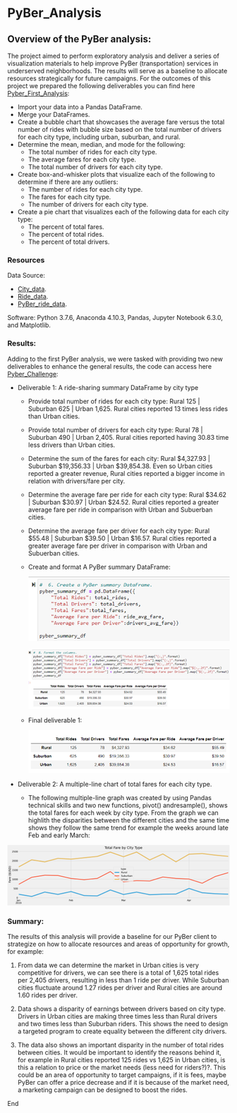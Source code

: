 # **PyBer_Analysis**

## Overview of the PyBer analysis: 

The project aimed to perform exploratory analysis and deliver a series of visualization materials to help improve PyBer (transportation) services in underserved neighborhoods. The results will serve as a baseline to allocate resources strategically for future campaigns. For the outcomes of this project we prepared the following deliverables you can find here [Pyber_First_Analysis](https://github.com/chocoplace/PyBer_Analysis/blob/main/PyBer.ipynb): 
- Import your data into a Pandas DataFrame.
- Merge your DataFrames.
- Create a bubble chart that showcases the average fare versus the total number of rides with bubble size based on the total number of drivers for each city type, including urban, suburban, and rural.
- Determine the mean, median, and mode for the following:
  - The total number of rides for each city type.
  - The average fares for each city type.
  - The total number of drivers for each city type.
- Create box-and-whisker plots that visualize each of the following to determine if there are any outliers:
  - The number of rides for each city type.
  - The fares for each city type.
  - The number of drivers for each city type.
- Create a pie chart that visualizes each of the following data for each city type:
  - The percent of total fares.
  - The percent of total rides.
  - The percent of total drivers.

### Resources

Data Source:
- [City_data](https://github.com/chocoplace/PyBer_Analysis/blob/main/Resources/city_data.csv).
- [Ride_data](https://github.com/chocoplace/PyBer_Analysis/blob/main/Resources/ride_data.csv).
- [PyBer_ride_data](https://github.com/chocoplace/PyBer_Analysis/blob/main/Resources/PyBer_ride_data.csv).

Software: Python 3.7.6, Anaconda 4.10.3, Pandas, Jupyter Notebook 6.3.0, and Matplotlib. 

### Results:

Adding to the first PyBer analysis, we were tasked with providing two new deliverables to enhance the general results, the code can access here [Pyber_Challenge](https://github.com/chocoplace/PyBer_Analysis/blob/main/PyBer_Challenge.ipynb): 
- Deliverable 1: A ride-sharing summary DataFrame by city type 
  - Provide total number of rides for each city type: Rural 125 | Suburban 625 | Urban 1,625. Rural cities reported 13 times less rides than Urban cities. 
  - Provide  total number of drivers for each city type: Rural 78 | Suburban 490 | Urban 2,405. Rural cities reported having 30.83 time less drivers than Urban cities. 
  - Determine the sum of the fares for each city: Rural $4,327.93 | Suburban $19,356.33 | Urban $39,854.38. Even so Urban cities reported a greater revenue, Rural cities reported a bigger income in relation with drivers/fare per city. 
  - Determine the average fare per ride for each city type: Rural $34.62 | Suburban $30.97 | Urban $24.52. Rural cities reported a greater average fare per ride in comparison with Urban and Subuerban cities.  
  - Determine the average fare per driver for each city type: Rural $55.48 | Suburban $39.50 | Urban $16.57. Rural cities reported a greater average fare per driver in comparison with Urban and Subuerban cities.  
  - Create and format A PyBer summary DataFrame:
      
    ![Fig.1](https://github.com/chocoplace/PyBer_Analysis/blob/main/analysis/D1.%20PyBer%20Summary%20DataFrame%201.png)
  
    ![Fig.2](https://github.com/chocoplace/PyBer_Analysis/blob/main/analysis/D1.%20PyBer%20Summary%20DataFrame%202.png)
    
  - Final deliverable 1: 
  
    ![Fig.3](https://github.com/chocoplace/PyBer_Analysis/blob/main/analysis/D1.%20PyBer%20Summary%20DataFrame%203.png)


- Deliverable 2: A multiple-line chart of total fares for each city type. 

  - The following  multiple-line graph was created by using Pandas technical skills and two new functions, pivot() andresample(), shows the total fares for each week by city type. From the graph we can highlith the disparities between the different cities and the same time shows they follow the same trend for example the weeks around late Feb and early March:

![PBer_fare_summary](https://github.com/chocoplace/PyBer_Analysis/blob/main/analysis/PyBer_fare_summary.png)

### Summary:

The results of this analysis will provide a baseline for our PyBer client to strategize on how to allocate resources and areas of opportunity for growth, for example: 

  1. From data we can determine the market in Urban cities is very competitive for drivers, we can see there is a total of 1,625 total rides per 2,405 drivers, resulting in less than 1 ride per driver. While Suburban cities fluctuate around 1.27 rides per driver and Rural cities are around 1.60 rides per driver. 

  2. Data shows a disparity of earnings between drivers based on city type. Drivers in Urban cities are making three times less than Rural drivers and two times less than Suburban riders. This shows the need to design a targeted program to create equality between the different city drivers. 

  3. The data also shows an important disparity in the number of total rides between cities. It would be important to identify the reasons behind it, for example in Rural cities reported 125 rides vs 1,625 in Urban cities, is this a relation to price or the market needs (less need for riders?)?. This could be an area of opportunity to target campaigns, if it is fees, maybe PyBer can offer a price decrease and if it is because of the market need, a marketing campaign can be designed to boost the rides. 

End

